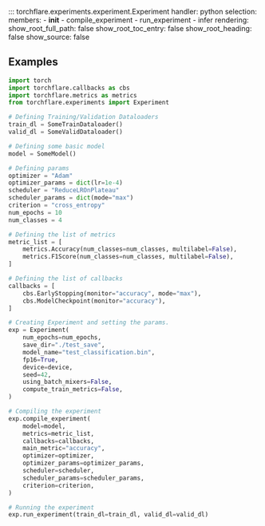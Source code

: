 ::: torchflare.experiments.experiment.Experiment
    handler: python
    selection:
      members:
        - __init__
        - compile_experiment
        - run_experiment
        - infer
    rendering:
      show_root_full_path: false
      show_root_toc_entry: false
      show_root_heading: false
      show_source: false

## Examples

``` python
import torch
import torchflare.callbacks as cbs
import torchflare.metrics as metrics
from torchflare.experiments import Experiment

# Defining Training/Validation Dataloaders
train_dl = SomeTrainDataloader()
valid_dl = SomeValidDataloader()

# Defining some basic model
model = SomeModel()

# Defining params
optimizer = "Adam"
optimizer_params = dict(lr=1e-4)
scheduler = "ReduceLROnPlateau"
scheduler_params = dict(mode="max")
criterion = "cross_entropy"
num_epochs = 10
num_classes = 4

# Defining the list of metrics
metric_list = [
    metrics.Accuracy(num_classes=num_classes, multilabel=False),
    metrics.F1Score(num_classes=num_classes, multilabel=False),
]

# Defining the list of callbacks
callbacks = [
    cbs.EarlyStopping(monitor="accuracy", mode="max"),
    cbs.ModelCheckpoint(monitor="accuracy"),
]

# Creating Experiment and setting the params.
exp = Experiment(
    num_epochs=num_epochs,
    save_dir="./test_save",
    model_name="test_classification.bin",
    fp16=True,
    device=device,
    seed=42,
    using_batch_mixers=False,
    compute_train_metrics=False,
)

# Compiling the experiment
exp.compile_experiment(
    model=model,
    metrics=metric_list,
    callbacks=callbacks,
    main_metric="accuracy",
    optimizer=optimizer,
    optimizer_params=optimizer_params,
    scheduler=scheduler,
    scheduler_params=scheduler_params,
    criterion=criterion,
)

# Running the experiment
exp.run_experiment(train_dl=train_dl, valid_dl=valid_dl)
```

